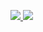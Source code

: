 [
<img src="https://github-readme-stats.vercel.app/api?username=LeptoFlare&theme=graywhite&bg_color=0,7bccc4,4eb3d3&count_private=true&show_icons=true&hide_rank=true&line_height=20&hide_border=true"/>
<img src="https://github-readme-stats.vercel.app/api/top-langs/?username=LeptoFlare&theme=graywhite&bg_color=0,4eb3d3,0868AC&layout=compact&card_width=250&hide_border=true"/>
](https://lepto.tech)
